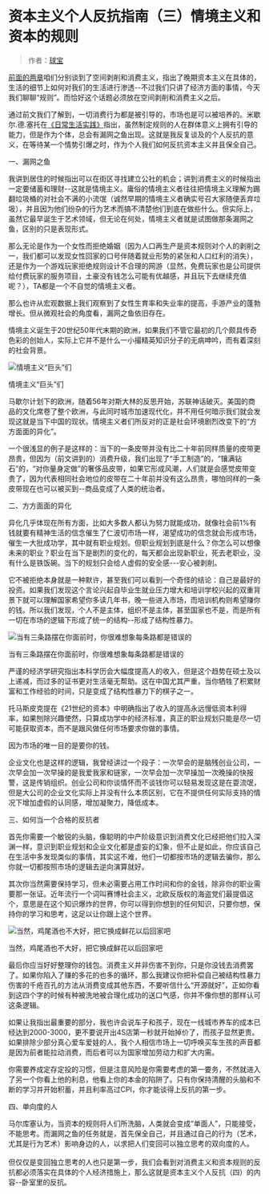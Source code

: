 # 资本主义个人反抗指南（三）情境主义和资本的规则

> 作者：[球宝](https://www.douban.com/people/saobing/)

[前面的两章](https://www.douban.com/note/577724310/)咱们分别谈到了空间剥削和消费主义，指出了晚期资本主义在具体的，生活的细节上如何对我们的生活进行渗透--不过我们只讲了经济方面的事情，今天我们聊聊“规则”。而恰好这个话题必须放在空间剥削和消费主义之后。  

通过前文我们了解到，一切消费行为都是被引导的，市场也是可以被培养的。米歇尔.德.塞托在[《日常生活实践》](https://book.douban.com/subject/25929851/)指出，虽然制定规则的人在群体意义上拥有引导的能力，但是作为个体，总会有漏网之鱼出现。这就是我反复谈及的个人反抗的意义，在等待某一个情势引爆之时，作为个人我们如何反抗资本主义并且保全自己。  

一、漏网之鱼  

我讲到居住的时候指出可以在街区寻找建立公社的机会；讲到消费主义的时候指出一定要储蓄和理财--这就是情境主义。庸俗的情境主义者往往把情境主义理解为踢翻垃圾桶的对社会不满的小流氓（诚然早期的情境主义者确实号召大家随便丢弃垃圾），并且因为他们纷杂的行为艺术而搞不清楚他们到底在做些什么。但实际上，虽然它最早诞生于艺术领域，但无论在何处，情境主义者就是试图做那条漏网之鱼，区别的只是表现形式。  

那么无论是作为一个女性而拒绝婚姻（因为人口再生产是资本规则对个人的剥削之一，我们都可以发现女性回家的口号伴随着就业形势的紧张和人口红利的消失），还是作为一个游戏玩家拒绝规则设计不合理的网游（显然，免费玩家也是公司提供给付费玩家的服务项目，土豪没有钱怎么可能有优越感，并且玩下去继续充值呢？），TA都是一个不自觉的情境主义者。  

那么也许从宏观数据上我们观察到了女性生育率和失业率的提高，手游产业的蓬勃增长。但从微观社会的角度看，漏网之鱼依旧存在。  

情境主义诞生于20世纪50年代末期的欧洲，如果我们不管它最初的几个颇具传奇色彩的创始人，实际上它并不是什么一小撮精英知识分子的无病呻吟，而有着深刻的社会背景。  


![情境主义“巨头”们](https://img2.doubanio.com/view/note/large/public/p36870383.jpg)

情境主义“巨头”们




马歇尔计划下的欧洲，随着56年对斯大林的反思开始，苏联神话破灭。美国的商品的文化席卷了整个欧洲，与此同时城市加速现代化，并不用任何暗示我们就会发现这就是当下中国的现状。情境主义者们所反对的正是社会环境剧烈改变下的“方方面面的异化”。  

一个很浅显的例子是这样的：当下的一条皮带并没有比二十年前同样质量的皮带更昂贵，但因为（前文讲到的）消费升级，我们出现了“手工制造”的，“镶满钻石”的，“对你量身定做”的奢侈品皮带，如果它形成风潮，人们就是会感觉皮带变贵了，因为代表相同社会地位的皮带在二十年前并没有这么昂贵，哪怕同样的一条皮带现在也可以被买到--商品变成了人类的统治者。  

二、方方面面的异化  

异化几乎体现在所有方面，比如大多数人都认为努力就能成功，就像社会前1%有钱就要有精神生活的信念催生了仁波切市场一样，渴望成功的信念就会形成市场，催生一大批成功学，其中就有职业规划。但职业规划到底是什么？你怎么可以想像未来的职业？职业在当下是剧烈的变化的，每天都会出现新职业，死去老职业，没有什么是铁饭碗。当下的规划只会给人虚假的安全感---安心被剥削。  

它不被拒绝本身就是一种默许，甚至我们可以看到一个奇怪的结论：自己是最好的投资。如果我们发现这个言论兴起自毕业生就业压力增大和培训学校兴起的双重背景下就可以理解国家希望你多读几年书，晚一些进入市场，而培训机构则希望赚你的钱。所以我们发现，个人不是主体，组织不是主体，甚至国家也不是，而是所有一切在市场的逻辑下形成了统一的结构--形成了结构性暴力。  


![当有三条路摆在你面前时，你很难想象每条路都是错误的](https://img1.doubanio.com/view/note/large/public/p36870427.jpg)

当有三条路摆在你面前时，你很难想象每条路都是错误的




严谨的经济学研究指出本科学历会大幅度提高人的收入，但是这个趋势在硕士及以上递减，而过多的证书更对生活毫无帮助。这在中国尤其严重，当你牺牲了积累财富和工作经验的时间，只是变成了结构性暴力下的棋子之一。  

托马斯皮克提在《21世纪的资本》中明确指出了收入的提高永远慢低资本利得率，如果刨除兴趣使然，只算成功学中的经济标准，真正的职业规划只能是尽一切可能获取资本，而不是跟风做任何市场要求你做的事情。  

因为市场的唯一目的是要你的钱。  

企业文化也是这样的逻辑，我曾经讲过一个段子：一次早会的是脑残创业公司，一次早会加一次早操的是我爱我家和链家，一次早会加一次早操加一次晚操的快报警，这是传销组织。创业公司和你谈情怀而不谈钱你可以轻易发现这是在耍流氓，但是大公司的企业文化实际上并没有什么本质区别，它在不提供任何实际支持的情况下增加虚假的认同感，增加凝聚力，降低成本。  

三、如何当一个合格的反抗者  

首先你需要一个敏锐的头脑，像聪明的中产阶级意识到消费文化已经把他们拉入深渊一样，意识到职业规划和企业文化都是虚妄的幻象，但不止是如此，你应该自己在生活中多发现类似的事情，其实这不难，他们一切都按市场的逻辑去骗你，那么你就一切都按照市场的逻辑去逆向演算就好。  

其次你当然需要保持学习，但未必需要占用工作时间和你的金钱，除非你的职业需要那一张证。近年流行一个词叫赛博社会主义，北欧反版权的海盗党们最提倡这个，意思是在这个知识爆炸的世界，你可以得到你想到的任何知识，只要你想，保持你的学习和思考，这足以让你跟上这个世界。  


![当然，鸡尾酒也不大好，把它换成鲜花以后回家吧](https://img3.doubanio.com/view/note/large/public/p36870491.jpg)

当然，鸡尾酒也不大好，把它换成鲜花以后回家吧




最后你应当好好整理你的钱包。消费主义并非伤害不到你，只是你没钱去消费罢了。如果你陷入了赚的多花的也多的循环，那么我建议你把补偿自己被结构性暴力伤害的千疮百孔的方法从消费变成其他东西，不要听信什么“开源就好”，正如你看到这四个字的时候有种被洗地被合理化成功的送口气感，你并不像你想的那样认可这条逻辑。  

如果让我指出最重要的部分，我也许会说车子和孩子，现在一线城市养车的成本已经达到2000-3000，更不要说开出4S店第一秒就开始掉价了，而孩子显然更贵。如果排除少部分真心爱车爱娃的人，我个人相信市场上一切呼唤买车生孩的声音都是因为前者能拉动消费，而后者可以为国家增加劳动力和扩大内需。  

你需要养成定存定投的习惯，但是注意风险是你需要考虑的第一要务，不然就进入了另一个你看上他的利息，他看上你的本金的陷阱了。只有你保持清醒的头脑和不断的学习并开始积蓄，并且利率高过CPI，你才能谈得上反抗的第一步。  

四、单向度的人  

马尔库塞认为，当资本的规则将人们所洗脑，人类就会变成“单面人”，只能接受，不能思考。而漏网之鱼的任务就是，首先保全自己，并且通过自己的行为（艺术，尤其是行为艺术）影响身边的人，以求把人们变回可以独立思考的双向度的人。  
   
但仅仅是变回独立思考的人也只是第一步，我们会看到对消费主义和资本规则的反抗都必须落实在具体的个人经济措施上，那么这就是资本主义个人反抗（四）的内容--卧室里的反抗。